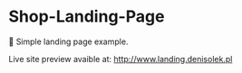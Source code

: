 # Shop-Landing-Page
🛒 Simple landing page example.

Live site preview avaible at:
http://www.landing.denisolek.pl
